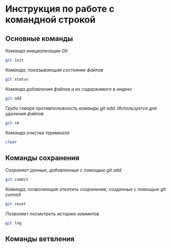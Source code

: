 # Инструкция по работе с командной строкой

## Основные команды

*Команда инициализации Git*

```sh
git init
```

*Команда, показывающая состояние файлов*

```sh
git status
```

*Команда добавления файлов и их содержимого в индекс*

```sh
git add
```

*Грубо говоря противположность команды git add. Используется для удаления файлов*

```sh
git rm
```

*Команда очистки терминала*

```sh
clear
```

## Команды сохранения

*Сохраняет данные, добавленные с помощью git add*

```sh
git commit
```

*Команда, позволяющая откатить сохранения, созданные с помощью git commit*

```sh
git reset
```

*Позволяет посмотреть историю коммитов*

```sh
git log
```

## Команды ветвления

